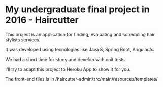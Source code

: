# My undergraduate final project in 2016 - Haircutter

This project is an application for finding, evaluating and scheduling hair stylists services.

It was developed using tecnologies like Java 8, Spring Boot, AngularJs.

We had a short time for study and develop with unit tests.

I'll try to adapt this project to Heroku App to show it for you.

The front-end files is in /haircutter-admin/src/main/resources/templates/
